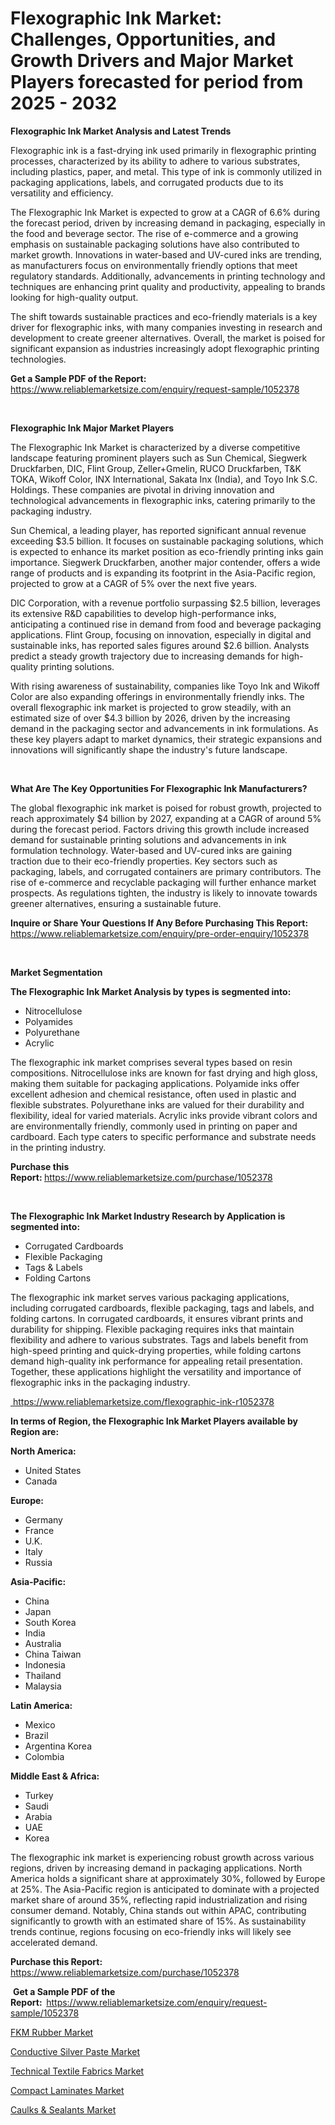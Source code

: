 <p><h1>Flexographic Ink Market: Challenges, Opportunities, and Growth Drivers and Major Market Players forecasted for period from 2025 - 2032</h1></p><p><strong>Flexographic Ink Market Analysis and Latest Trends</strong></p>
<p><p>Flexographic ink is a fast-drying ink used primarily in flexographic printing processes, characterized by its ability to adhere to various substrates, including plastics, paper, and metal. This type of ink is commonly utilized in packaging applications, labels, and corrugated products due to its versatility and efficiency.</p><p>The Flexographic Ink Market is expected to grow at a CAGR of 6.6% during the forecast period, driven by increasing demand in packaging, especially in the food and beverage sector. The rise of e-commerce and a growing emphasis on sustainable packaging solutions have also contributed to market growth. Innovations in water-based and UV-cured inks are trending, as manufacturers focus on environmentally friendly options that meet regulatory standards. Additionally, advancements in printing technology and techniques are enhancing print quality and productivity, appealing to brands looking for high-quality output. </p><p>The shift towards sustainable practices and eco-friendly materials is a key driver for flexographic inks, with many companies investing in research and development to create greener alternatives. Overall, the market is poised for significant expansion as industries increasingly adopt flexographic printing technologies.</p></p>
<p><strong>Get a Sample PDF of the Report:&nbsp;</strong> <a href="https://www.reliablemarketsize.com/enquiry/request-sample/1052378?utm_campaign=1131&utm_medium=2&utm_source=Github&utm_content=ia&utm_term=02042025&utm_id=flexographic-ink">https://www.reliablemarketsize.com/enquiry/request-sample/1052378</a></p>
<p>&nbsp;</p>
<p><strong>Flexographic Ink Major Market Players</strong></p>
<p><p>The Flexographic Ink Market is characterized by a diverse competitive landscape featuring prominent players such as Sun Chemical, Siegwerk Druckfarben, DIC, Flint Group, Zeller+Gmelin, RUCO Druckfarben, T&K TOKA, Wikoff Color, INX International, Sakata Inx (India), and Toyo Ink S.C. Holdings. These companies are pivotal in driving innovation and technological advancements in flexographic inks, catering primarily to the packaging industry.</p><p>Sun Chemical, a leading player, has reported significant annual revenue exceeding $3.5 billion. It focuses on sustainable packaging solutions, which is expected to enhance its market position as eco-friendly printing inks gain importance. Siegwerk Druckfarben, another major contender, offers a wide range of products and is expanding its footprint in the Asia-Pacific region, projected to grow at a CAGR of 5% over the next five years.</p><p>DIC Corporation, with a revenue portfolio surpassing $2.5 billion, leverages its extensive R&D capabilities to develop high-performance inks, anticipating a continued rise in demand from food and beverage packaging applications. Flint Group, focusing on innovation, especially in digital and sustainable inks, has reported sales figures around $2.6 billion. Analysts predict a steady growth trajectory due to increasing demands for high-quality printing solutions.</p><p>With rising awareness of sustainability, companies like Toyo Ink and Wikoff Color are also expanding offerings in environmentally friendly inks. The overall flexographic ink market is projected to grow steadily, with an estimated size of over $4.3 billion by 2026, driven by the increasing demand in the packaging sector and advancements in ink formulations. As these key players adapt to market dynamics, their strategic expansions and innovations will significantly shape the industry's future landscape.</p></p>
<p>&nbsp;</p>
<p><strong>What Are The Key Opportunities For Flexographic Ink Manufacturers?</strong></p>
<p><p>The global flexographic ink market is poised for robust growth, projected to reach approximately $4 billion by 2027, expanding at a CAGR of around 5% during the forecast period. Factors driving this growth include increased demand for sustainable printing solutions and advancements in ink formulation technology. Water-based and UV-cured inks are gaining traction due to their eco-friendly properties. Key sectors such as packaging, labels, and corrugated containers are primary contributors. The rise of e-commerce and recyclable packaging will further enhance market prospects. As regulations tighten, the industry is likely to innovate towards greener alternatives, ensuring a sustainable future.</p></p>
<p><strong>Inquire or Share Your Questions If Any Before Purchasing This Report:</strong> <a href="https://www.reliablemarketsize.com/enquiry/pre-order-enquiry/1052378?utm_campaign=1131&utm_medium=2&utm_source=Github&utm_content=ia&utm_term=02042025&utm_id=flexographic-ink">https://www.reliablemarketsize.com/enquiry/pre-order-enquiry/1052378</a></p>
<p>&nbsp;</p>
<p><strong>Market Segmentation</strong></p>
<p><strong>The Flexographic Ink Market Analysis by types is segmented into:</strong></p>
<p><ul><li>Nitrocellulose</li><li>Polyamides</li><li>Polyurethane</li><li>Acrylic</li></ul></p>
<p><p>The flexographic ink market comprises several types based on resin compositions. Nitrocellulose inks are known for fast drying and high gloss, making them suitable for packaging applications. Polyamide inks offer excellent adhesion and chemical resistance, often used in plastic and flexible substrates. Polyurethane inks are valued for their durability and flexibility, ideal for varied materials. Acrylic inks provide vibrant colors and are environmentally friendly, commonly used in printing on paper and cardboard. Each type caters to specific performance and substrate needs in the printing industry.</p></p>
<p><strong>Purchase this Report:&nbsp;</strong><a href="https://www.reliablemarketsize.com/purchase/1052378?utm_campaign=1131&utm_medium=2&utm_source=Github&utm_content=ia&utm_term=02042025&utm_id=flexographic-ink">https://www.reliablemarketsize.com/purchase/1052378</a></p>
<p>&nbsp;</p>
<p><strong>The Flexographic Ink Market Industry Research by Application is segmented into:</strong></p>
<p><ul><li>Corrugated Cardboards</li><li>Flexible Packaging</li><li>Tags & Labels</li><li>Folding Cartons</li></ul></p>
<p><p>The flexographic ink market serves various packaging applications, including corrugated cardboards, flexible packaging, tags and labels, and folding cartons. In corrugated cardboards, it ensures vibrant prints and durability for shipping. Flexible packaging requires inks that maintain flexibility and adhere to various substrates. Tags and labels benefit from high-speed printing and quick-drying properties, while folding cartons demand high-quality ink performance for appealing retail presentation. Together, these applications highlight the versatility and importance of flexographic inks in the packaging industry.</p></p>
<p><a href="https://www.reliablemarketsize.com/flexographic-ink-r1052378?utm_campaign=1131&utm_medium=2&utm_source=Github&utm_content=ia&utm_term=02042025&utm_id=flexographic-ink">&nbsp;https://www.reliablemarketsize.com/flexographic-ink-r1052378</a></p>
<p><strong>In terms of Region, the Flexographic Ink Market Players available by Region are:</strong></p>
<p>
    <p> <strong> North America: </strong>
        <ul>
            <li>United States</li>
            <li>Canada</li>
        </ul>
        </p> 
    <p> <strong> Europe: </strong>
        <ul>
            <li>Germany</li>
            <li>France</li>
            <li>U.K.</li>
            <li>Italy</li>
            <li>Russia</li>
        </ul>
        </p> 
    <p> <strong> Asia-Pacific: </strong>
        <ul>
            <li>China</li>
            <li>Japan</li>
            <li>South Korea</li>
            <li>India</li>
            <li>Australia</li>
            <li>China Taiwan</li>
            <li>Indonesia</li>
            <li>Thailand</li>
            <li>Malaysia</li>
        </ul>
        </p> 
    <p> <strong> Latin America: </strong>
        <ul>
            <li>Mexico</li>
            <li>Brazil</li>
            <li>Argentina Korea</li>
            <li>Colombia</li>
        </ul>
        </p> 
    <p> <strong> Middle East & Africa: </strong>
        <ul>
            <li>Turkey</li>
            <li>Saudi</li>
            <li>Arabia</li>
            <li>UAE</li>
            <li>Korea</li>
        </ul>
    </p>
    </p>
<p><p>The flexographic ink market is experiencing robust growth across various regions, driven by increasing demand in packaging applications. North America holds a significant share at approximately 30%, followed by Europe at 25%. The Asia-Pacific region is anticipated to dominate with a projected market share of around 35%, reflecting rapid industrialization and rising consumer demand. Notably, China stands out within APAC, contributing significantly to growth with an estimated share of 15%. As sustainability trends continue, regions focusing on eco-friendly inks will likely see accelerated demand.</p></p>
<p><strong>Purchase this Report: </strong><a href="https://www.reliablemarketsize.com/purchase/1052378?utm_campaign=1131&utm_medium=2&utm_source=Github&utm_content=ia&utm_term=02042025&utm_id=flexographic-ink">https://www.reliablemarketsize.com/purchase/1052378</a></p>
<p>&nbsp;<strong>Get a Sample PDF of the Report:&nbsp;&nbsp;</strong><a href="https://www.reliablemarketsize.com/enquiry/request-sample/1052378?utm_campaign=1131&utm_medium=2&utm_source=Github&utm_content=ia&utm_term=02042025&utm_id=flexographic-ink">https://www.reliablemarketsize.com/enquiry/request-sample/1052378</a></p>
<p><strong></strong></p>
<p><p><a href="https://github.com/leptouwrites/Market-Research-Report-List-1/blob/main/fkm-rubber-market.md?utm_campaign=1131&utm_medium=2&utm_source=Github&utm_content=ia&utm_term=02042025&utm_id=flexographic-ink">FKM Rubber Market</a></p><p><a href="https://github.com/colloerrinbp/Market-Research-Report-List-1/blob/main/conductive-silver-paste-market.md?utm_campaign=1131&utm_medium=2&utm_source=Github&utm_content=ia&utm_term=02042025&utm_id=flexographic-ink">Conductive Silver Paste Market</a></p><p><a href="https://github.com/bhatttutty2p/Market-Research-Report-List-1/blob/main/technical-textile-fabrics-market.md?utm_campaign=1131&utm_medium=2&utm_source=Github&utm_content=ia&utm_term=02042025&utm_id=flexographic-ink">Technical Textile Fabrics Market</a></p><p><a href="https://github.com/ekerswenzlb0/Market-Research-Report-List-1/blob/main/compact-laminates-market.md?utm_campaign=1131&utm_medium=2&utm_source=Github&utm_content=ia&utm_term=02042025&utm_id=flexographic-ink">Compact Laminates Market</a></p><p><a href="https://github.com/sphaabrose/Market-Research-Report-List-1/blob/main/caulks-sealants-market.md?utm_campaign=1131&utm_medium=2&utm_source=Github&utm_content=ia&utm_term=02042025&utm_id=flexographic-ink">Caulks & Sealants Market</a></p></p>
